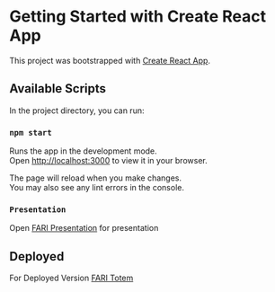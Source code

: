 # Getting Started with Create React App

This project was bootstrapped with [Create React App](https://github.com/facebook/create-react-app).

## Available Scripts

In the project directory, you can run:

### `npm start`

Runs the app in the development mode.\
Open [http://localhost:3000](http://localhost:3000) to view it in your browser.

The page will reload when you make changes.\
You may also see any lint errors in the console.

### `Presentation`

Open [FARI Presentation](https://github.com/Kuldeep-Kumar-Sharma/Assignment-FARI-totem/blob/main/FARI.pdf) for presentation

## Deployed
For Deployed Version [FARI Totem](https://assignment-fari-totem.vercel.app/)

